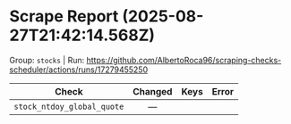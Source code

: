 # Scrape Report (2025-08-27T21:42:14.568Z)

Group: `stocks`  |  Run: https://github.com/AlbertoRoca96/scraping-checks-scheduler/actions/runs/17279455250

| Check | Changed | Keys | Error |
|---|:---:|:--|:--|
| `stock_ntdoy_global_quote` | — |  |  |
